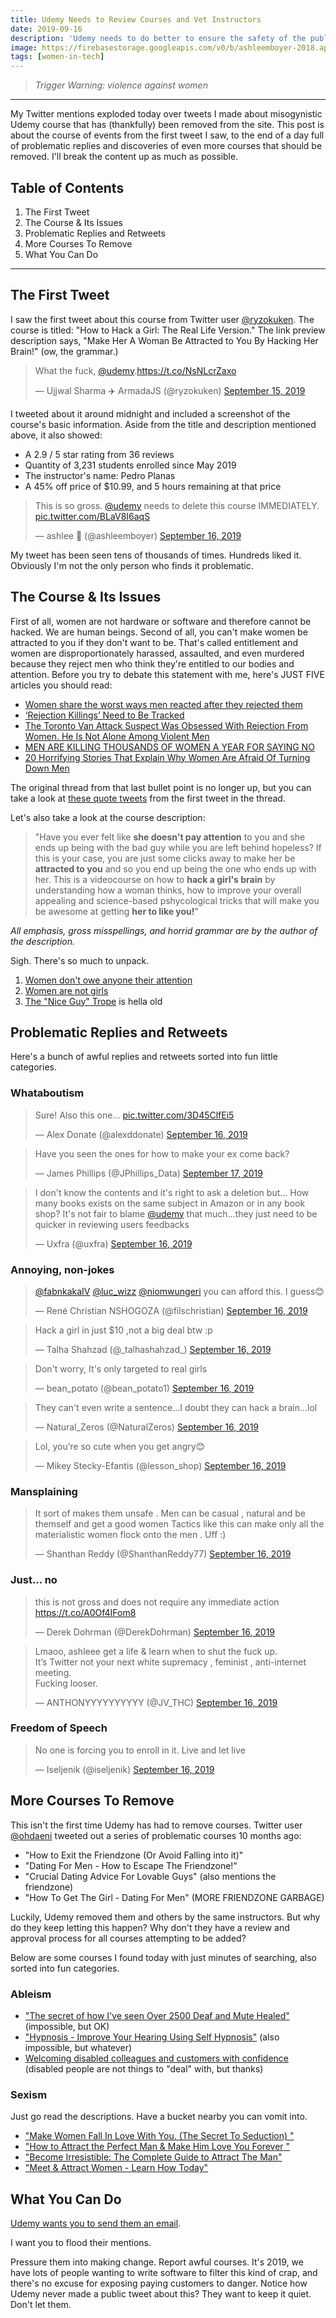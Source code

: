 ```yaml
---
title: Udemy Needs to Review Courses and Vet Instructors
date: 2019-09-16
description: 'Udemy needs to do better to ensure the safety of the public.'
image: https://firebasestorage.googleapis.com/v0/b/ashleemboyer-2018.appspot.com/o/images%2Fudemy%2Fudemy.png?alt=media&token=fe3eb82c-57b6-490a-9ea5-723133bba439
tags: [women-in-tech]
---
```


> _Trigger Warning: violence against women_

---

My Twitter mentions exploded today over tweets I made about misogynistic Udemy course that has (thankfully) been removed from the site. This post is about the course of events from the first tweet I saw, to the end of a day full of problematic replies and discoveries of even more courses that should be removed. I'll break the content up as much as possible.

## Table of Contents

1. The First Tweet
2. The Course & Its Issues
3. Problematic Replies and Retweets
4. More Courses To Remove
5. What You Can Do

---

## The First Tweet

I saw the first tweet about this course from Twitter user [@ryzokuken](https://twitter.com/ryzokuken). The course is titled: "How to Hack a Girl: The Real Life Version." The link preview description says, "Make Her A Woman Be Attracted to You By Hacking Her Brain!" (ow, the grammar.)

<blockquote class="twitter-tweet" data-theme="light"><p lang="en" dir="ltr">What the fuck, <a href="https://twitter.com/udemy?ref_src=twsrc%5Etfw">@udemy</a>.<a href="https://t.co/NsNLcrZaxo">https://t.co/NsNLcrZaxo</a></p>&mdash; Ujjwal Sharma ✈️ ArmadaJS (@ryzokuken) <a href="https://twitter.com/ryzokuken/status/1173289975300816896?ref_src=twsrc%5Etfw">September 15, 2019</a></blockquote> <script async src="https://platform.twitter.com/widgets.js" charset="utf-8"></script>

I tweeted about it around midnight and included a screenshot of the course's basic information. Aside from the title and description mentioned above, it also showed:

- A 2.9 / 5 star rating from 36 reviews
- Quantity of 3,231 students enrolled since May 2019
- The instructor's name: Pedro Planas
- A 45% off price of \$10.99, and 5 hours remaining at that price

<blockquote class="twitter-tweet" data-theme="light"><p lang="en" dir="ltr">This is so gross. <a href="https://twitter.com/udemy?ref_src=twsrc%5Etfw">@udemy</a> needs to delete this course IMMEDIATELY. <a href="https://t.co/BLaV8I6aqS">pic.twitter.com/BLaV8I6aqS</a></p>&mdash; ashlee 🐯 (@ashleemboyer) <a href="https://twitter.com/ashleemboyer/status/1173446114323959808?ref_src=twsrc%5Etfw">September 16, 2019</a></blockquote> <script async src="https://platform.twitter.com/widgets.js" charset="utf-8"></script>

My tweet has been seen tens of thousands of times. Hundreds liked it. Obviously I'm not the only person who finds it problematic.

## The Course & Its Issues

First of all, women are not hardware or software and therefore cannot be hacked. We are human beings. Second of all, you can't make women be attracted to you if they don't want to be. That's called entitlement and women are disproportionately harassed, assaulted, and even murdered because they reject men who think they're entitled to our bodies and attention. Before you try to debate this statement with me, here's JUST FIVE articles you should read:

- [Women share the worst ways men reacted after they rejected them](https://www.indy100.com/article/women-twitter-sexual-harassment-abuse-assault-predatory-men-sexism-viral-8364106)
- [‘Rejection Killings’ Need to Be Tracked](https://gen.medium.com/revenge-killings-need-to-be-tracked-37e78a1cf6ce)
- [The Toronto Van Attack Suspect Was Obsessed With Rejection From Women. He Is Not Alone Among Violent Men](https://time.com/5254929/toronto-van-attack-suspect-incel-women-rejection/)
- [MEN ARE KILLING THOUSANDS OF WOMEN A YEAR FOR SAYING NO](https://www.damemagazine.com/2017/10/24/men-are-killing-thousands-women-year-saying-no/)
- [20 Horrifying Stories That Explain Why Women Are Afraid Of Turning Down Men](https://www.buzzfeed.com/patricepeck/harassment-women-say-no-rejecting-men-toxic-masculinity)

The original thread from that last bullet point is no longer up, but you can take a look at [these quote tweets](https://twitter.com/search?q=https%3A%2F%2Ftwitter.com%2F_ElizabethMay%2Fstatus%2F998594031528669184&src=typed_query) from the first tweet in the thread.

Let's also take a look at the course description:

> "Have you ever felt like **she doesn't pay attention** to you and she ends up being with the bad guy while you are left behind hopeless? If this is your case, you are just some clicks away to make her be **attracted to you** and so you end up being the one who ends up with her. This is a videocourse on how to **hack a girl's brain** by understanding how a woman thinks, how to improve your overall appealing and science-based pshycological tricks that will make you be awesome at getting **her to like you!**"

_All emphasis, gross misspellings, and horrid grammar are by the author of the description._

Sigh. There's so much to unpack.

1. [Women don't owe anyone their attention](https://www.bustle.com/p/9-things-women-dont-owe-you-70832)
2. [Women are not girls](https://everydayfeminism.com/2015/06/grown-women-are-not-girls/)
3. [The "Nice Guy" Trope](https://jezebel.com/a-field-guide-to-nice-guys-5838994) is hella old

## Problematic Replies and Retweets

Here's a bunch of awful replies and retweets sorted into fun little categories.

### Whataboutism

<blockquote class="twitter-tweet" data-conversation="none" data-lang="en"><p lang="en" dir="ltr">Sure! Also this one... <a href="https://t.co/3D45ClfEi5">pic.twitter.com/3D45ClfEi5</a></p>&mdash; Alex Donate (@alexddonate) <a href="https://twitter.com/alexddonate/status/1173542226292592640?ref_src=twsrc%5Etfw">September 16, 2019</a></blockquote>
<script async src="https://platform.twitter.com/widgets.js" charset="utf-8"></script>

<blockquote class="twitter-tweet" data-conversation="none" data-lang="en"><p lang="en" dir="ltr">Have you seen the ones for how to make your ex come back?</p>&mdash; James Phillips (@JPhillips_Data) <a href="https://twitter.com/JPhillips_Data/status/1173762476141363207?ref_src=twsrc%5Etfw">September 17, 2019</a></blockquote>
<script async src="https://platform.twitter.com/widgets.js" charset="utf-8"></script>

<blockquote class="twitter-tweet" data-conversation="none" data-lang="en"><p lang="en" dir="ltr">I don&#39;t know the contents and it&#39;s right to ask a deletion but... How many books exists on the same subject in Amazon or in any book shop? It&#39;s not fair to blame <a href="https://twitter.com/udemy?ref_src=twsrc%5Etfw">@udemy</a> that much...they just need to be quicker in reviewing users feedbacks</p>&mdash; Uxfra (@uxfra) <a href="https://twitter.com/uxfra/status/1173707347375665152?ref_src=twsrc%5Etfw">September 16, 2019</a></blockquote>
<script async src="https://platform.twitter.com/widgets.js" charset="utf-8"></script>

### Annoying, non-jokes

<blockquote class="twitter-tweet" data-conversation="none" data-lang="en"><p lang="en" dir="ltr"><a href="https://twitter.com/fabnkakaIV?ref_src=twsrc%5Etfw">@fabnkakaIV</a> <a href="https://twitter.com/luc_wizz?ref_src=twsrc%5Etfw">@luc_wizz</a> <a href="https://twitter.com/niomwungeri?ref_src=twsrc%5Etfw">@niomwungeri</a> you can afford this. I guess😊</p>&mdash; René Christian NSHOGOZA (@filschristian) <a href="https://twitter.com/filschristian/status/1173563072151265282?ref_src=twsrc%5Etfw">September 16, 2019</a></blockquote>
<script async src="https://platform.twitter.com/widgets.js" charset="utf-8"></script>

<blockquote class="twitter-tweet" data-conversation="none" data-lang="en"><p lang="en" dir="ltr">Hack a girl in just $10 ,not a big deal btw :p</p>&mdash; Talha Shahzad (@_talhashahzad_) <a href="https://twitter.com/_talhashahzad_/status/1173612283169320961?ref_src=twsrc%5Etfw">September 16, 2019</a></blockquote>
<script async src="https://platform.twitter.com/widgets.js" charset="utf-8"></script>

<blockquote class="twitter-tweet" data-conversation="none" data-lang="en"><p lang="en" dir="ltr">Don&#39;t worry, It&#39;s only targeted to real girls</p>&mdash; bean_potato (@bean_potato1) <a href="https://twitter.com/bean_potato1/status/1173561638571663365?ref_src=twsrc%5Etfw">September 16, 2019</a></blockquote>
<script async src="https://platform.twitter.com/widgets.js" charset="utf-8"></script>

<blockquote class="twitter-tweet" data-conversation="none" data-lang="en"><p lang="en" dir="ltr">They can&#39;t even write a sentence...I doubt they can hack a brain...lol</p>&mdash; Natural_Zeros (@NaturalZeros) <a href="https://twitter.com/NaturalZeros/status/1173674281458458624?ref_src=twsrc%5Etfw">September 16, 2019</a></blockquote>
<script async src="https://platform.twitter.com/widgets.js" charset="utf-8"></script>

<blockquote class="twitter-tweet" data-conversation="none" data-lang="en"><p lang="en" dir="ltr">Lol, you’re so cute when you get angry😊</p>&mdash; Mikey Stecky-Efantis (@lesson_shop) <a href="https://twitter.com/lesson_shop/status/1173556282365812736?ref_src=twsrc%5Etfw">September 16, 2019</a></blockquote>
<script async src="https://platform.twitter.com/widgets.js" charset="utf-8"></script>

### Mansplaining

<blockquote class="twitter-tweet" data-lang="en"><p lang="en" dir="ltr">It sort of makes them unsafe . Men can be casual , natural and be themself and get a good women Tactics like this can make only all the materialistic women flock onto the men . Uff :)</p>&mdash; Shanthan Reddy (@ShanthanReddy77) <a href="https://twitter.com/ShanthanReddy77/status/1173641404607868934?ref_src=twsrc%5Etfw">September 16, 2019</a></blockquote>
<script async src="https://platform.twitter.com/widgets.js" charset="utf-8"></script>

### Just... no

<blockquote class="twitter-tweet" data-lang="en"><p lang="en" dir="ltr">this is not gross and does not require any immediate action <a href="https://t.co/A0Of4IFom8">https://t.co/A0Of4IFom8</a></p>&mdash; Derek Dohrman (@DerekDohrman) <a href="https://twitter.com/DerekDohrman/status/1173686357895667713?ref_src=twsrc%5Etfw">September 16, 2019</a></blockquote>
<script async src="https://platform.twitter.com/widgets.js" charset="utf-8"></script>

<blockquote class="twitter-tweet" data-lang="en"><p lang="en" dir="ltr">Lmaoo, ashleee get a life &amp; learn when to shut the fuck up.<br>It’s Twitter not your next white supremacy , feminist , anti-internet meeting. <br>Fucking looser.</p>&mdash; ANTHONYYYYYYYYYY (@JV_THC) <a href="https://twitter.com/JV_THC/status/1173580406920306688?ref_src=twsrc%5Etfw">September 16, 2019</a></blockquote>
<script async src="https://platform.twitter.com/widgets.js" charset="utf-8"></script>

### Freedom of Speech

<blockquote class="twitter-tweet" data-conversation="none" data-lang="en"><p lang="en" dir="ltr">No one is forcing you to enroll in it. Live and let live</p>&mdash; Iseljenik (@iseljenik) <a href="https://twitter.com/iseljenik/status/1173491629858201600?ref_src=twsrc%5Etfw">September 16, 2019</a></blockquote>
<script async src="https://platform.twitter.com/widgets.js" charset="utf-8"></script>

## More Courses To Remove

This isn't the first time Udemy has had to remove courses. Twitter user [@ohdaeni]() tweeted out a series of problematic courses 10 months ago:

- "How to Exit the Friendzone (Or Avoid Falling into it)"
- "Dating For Men - How to Escape The Friendzone!"
- "Crucial Dating Advice For Lovable Guys" (also mentions the friendzone)
- "How To Get The Girl - Dating For Men" (MORE FRIENDZONE GARBAGE)

Luckily, Udemy removed them and others by the same instructors. But why do they keep letting this happen? Why don't they have a review and approval process for all courses attempting to be added?

Below are some courses I found today with just minutes of searching, also sorted into fun categories.

### Ableism

- ["The secret of how I've seen Over 2500 Deaf and Mute Healed"](https://www.udemy.com/course/how-over-2500-deaf-and-mute-got-healed/) (impossible, but OK)
- ["Hypnosis - Improve Your Hearing Using Self Hypnosis"](https://www.udemy.com/course/hypnosis-improve-your-hearing-using-self-hypnosis/) (also impossible, but whatever)
- [Welcoming disabled colleagues and customers with confidence](https://www.udemy.com/course/disability-confident-training/) (disabled people are not things to "deal" with, but thanks)

### Sexism

Just go read the descriptions. Have a bucket nearby you can vomit into.

- ["Make Women Fall In Love With You. (The Secret To Seduction)
  "](https://www.udemy.com/course/make-women-fall-in-love-with-you-the-secret-to-seduction/)
- ["How to Attract the Perfect Man & Make Him Love You Forever
  "](https://www.udemy.com/course/how-to-attract-the-perfect-man-make-him-love-you-forever/)
- ["Become Irresistible: The Complete Guide to Attract The Man"](https://www.udemy.com/course/become-irresistible-the-complete-guide-to-attract-the-man/)
- ["Meet & Attract Women - Learn How Today"](https://www.udemy.com/course/meetwomen/)

## What You Can Do

[Udemy wants you to send them an email](https://twitter.com/udemy/status/1173625416730501121).

I want you to flood their mentions.

Pressure them into making change. Report awful courses. It's 2019, we have lots of people wanting to write software to filter this kind of crap, and there's no excuse for exposing paying customers to danger. Notice how Udemy never made a public tweet about this? They want to keep it quiet. Don't let them.
